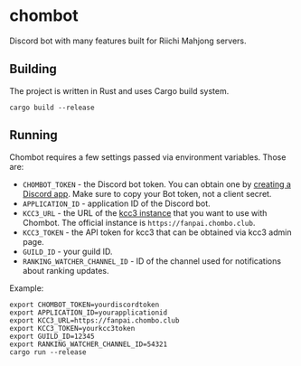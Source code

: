 # chombot
Discord bot with many features built for Riichi Mahjong servers.

## Building
The project is written in Rust and uses Cargo build system.
```
cargo build --release
```

## Running
Chombot requires a few settings passed via environment variables. Those are:
* `CHOMBOT_TOKEN` - the Discord bot token. You can obtain one by [creating a Discord app](https://discord.com/developers/applications). Make sure to copy your Bot token, not a client secret.
* `APPLICATION_ID` - application ID of the Discord bot.
* `KCC3_URL` - the URL of the [kcc3 instance](https://github.com/riichi/kcc3) that you want to use with Chombot. The official instance is `https://fanpai.chombo.club`.
* `KCC3_TOKEN` - the API token for kcc3 that can be obtained via kcc3 admin page.
* `GUILD_ID` - your guild ID.
* `RANKING_WATCHER_CHANNEL_ID` - ID of the channel used for notifications about ranking updates.

Example:

```
export CHOMBOT_TOKEN=yourdiscordtoken
export APPLICATION_ID=yourapplicationid
export KCC3_URL=https://fanpai.chombo.club
export KCC3_TOKEN=yourkcc3token
export GUILD_ID=12345
export RANKING_WATCHER_CHANNEL_ID=54321
cargo run --release
```
